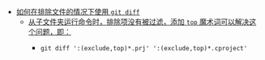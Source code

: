 - [如何在排除文件的情况下使用 `git diff`](https://graphite.dev/guides/git-diff-exclude-files)
	- [从子文件夹运行命令时，排除项没有被过滤，添加 `top` 魔术词可以解决这个问题，即：](https://www.reddit.com/r/git/comments/ugn895/comment/i70rw6a/?utm_source=share&utm_medium=web3x&utm_name=web3xcss&utm_term=1&utm_content=share_button)
		- ```
		  git diff ':(exclude,top)*.prj' ':(exclude,top)*.cproject'
		  ```